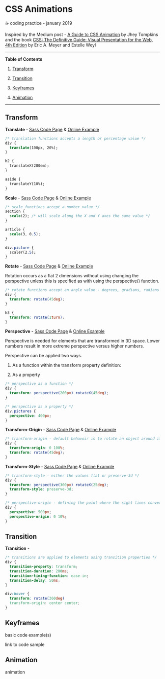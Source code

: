 # CSS Animations

:coffee: coding practice - january 2019

Inspired by the Medium post - [A Guide to CSS Animation](https://codeburst.io/a-guide-to-css-animation-part-1-8777f5beb1f8) by Jhey Tompkins and the book [CSS: The Definitive Guide: Visual Presentation for the Web, 4th Edition](https://www.amazon.com/CSS-Definitive-Guide-Visual-Presentation/dp/1449393195) by Eric A. Meyer and Estelle Weyl

---

**Table of Contents**

1. [Transform](#transform)

1. [Transition](#tranisition)

1. [Keyframes](#keyframes)

1. [Animation](#animation)

---

## Transform

**Translate** - [Sass Code Page](/src/sass/components/_transform.scss) & [Online Example](https://robert-laws.com/practice-jan-2019-css-animations/transform.html)

```css
/* translation functions accepts a length or percentage value */
div {
  translate(100px, 20%);
}

h2 {
  translateX(200em);
}

aside {
  translateY(10%);
}
```

**Scale** - [Sass Code Page](/src/sass/components/_transform.scss) & [Online Example](https://robert-laws.com/practice-jan-2019-css-animations/transform.html)

```css
/* scale functions accept a number value */
section {
  scale(2); /* will scale along the X and Y axes the same value */
}

article {
  scale(3, 0.5);
}

div.picture {
  scaleY(2.5);
}
```

**Rotate** - [Sass Code Page](/src/sass/components/_transform.scss) & [Online Example](https://robert-laws.com/practice-jan-2019-css-animations/transform.html)


Rotation occurs as a flat 2 dimensions without using changing the perspective unless this is specified as with using the perspective() function.

```css
/* rotate functions accept an angle value - degrees, gradians, radians or turns */
div {
  transform: rotate(45deg);
}

h3 {
  transform: rotate(1turn);
}
```

**Perspective** - [Sass Code Page](/src/sass/components/_transform.scss) & [Online Example](https://robert-laws.com/practice-jan-2019-css-animations/transform.html)


Perspective is needed for elements that are transformed in 3D space. Lower numbers result in more extreme perspective versus higher numbers.

Perspective can be applied two ways.

1. As a function within the transform property definition:

1. As a property

```css
/* perspective as a function */
div {
  transform: perspective(200px) rotateX(45deg);
}

/* perspective as a property */
div.pictures {
  perspective: 400px;
}
```

**Transform-Origin** - [Sass Code Page](/src/sass/components/_transform-origin.scss) & [Online Example](https://robert-laws.com/practice-jan-2019-css-animations/transform-origin.html)


```css
/* transform-origin - default behavoir is to rotate an object around it's center */
div {
  transform-origin: 0 100%;
  transform: rotate(45deg);
}
```

**Transform-Style** - [Sass Code Page](/src/sass/components/_transform-style.scss) & [Online Example](https://robert-laws.com/practice-jan-2019-css-animations/transform-style.html)


```css
/* transform-style - either the values flat or preserve-3d */
div {
  transform: perspective(300px) rotateX(25deg);
  transform-style: preserve-3d;
}
```

```css
/* perspective-origin - defining the point where the sight lines convere */
div {
  perspective: 500px;
  perspective-origin: 0 10%;
}
```

## Transition

**Transition** - 

```css
/* transitions are applied to elements using transition properties */
div {
  transition-property: transform;
  transition-duration: 200ms;
  transition-timing-function: ease-in;
  transition-delay: 50ms;
}

div:hover {
  transform: rotate(360deg)
  transform-origin: center center;
}
```

## Keyframes

basic code example(s)

link to code sample

## Animation

animation